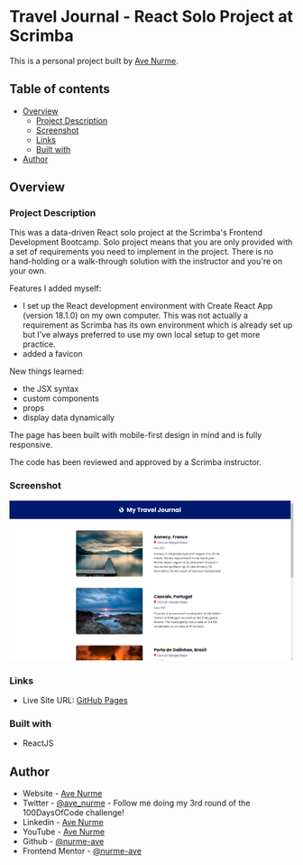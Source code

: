 # Travel Journal - React Solo Project at Scrimba

This is a personal project built by [Ave Nurme](https://www.avenurme.dev).

## Table of contents

- [Overview](#overview)
  - [Project Description](#project-description)
  - [Screenshot](#screenshot)
  - [Links](#links)
  - [Built with](#built-with)
- [Author](#author)

## Overview

### Project Description

This was a data-driven React solo project at the Scrimba's Frontend Development Bootcamp. Solo project means that you are only provided with a set of requirements you need to implement in the project. There is no hand-holding or a walk-through solution with the instructor and you're on your own.

Features I added myself:
- I set up the React development environment with Create React App (version 18.1.0) on my own computer. This was not actually a requirement as Scrimba has its own environment which is already set up but I've always preferred to use my own local setup to get more practice.
- added a favicon

New things learned:
- the JSX syntax
- custom components
- props
- display data dynamically

The page has been built with mobile-first design in mind and is fully responsive.

The code has been reviewed and approved by a Scrimba instructor.

### Screenshot

![Screenshot of my solution](/src/images/travel-journal_760.png)

### Links

- Live Site URL: [GitHub Pages](https://nurme-ave.github.io/react-travel-journal/)

### Built with

- ReactJS

## Author

- Website - [Ave Nurme](https://www.avenurme.dev)
- Twitter - [@ave\_nurme](https://twitter.com/ave_nurme) - Follow me doing my 3rd round of the 100DaysOfCode challenge!
- Linkedin - [Ave Nurme](https://www.linkedin.com/in/ave-nurme)
- YouTube - [Ave Nurme](https://www.youtube.com/channel/UC_kKIEE66Wa5bAxjqoI1A8w/videos)
- Github - [@nurme-ave](https://github.com/nurme-ave)
- Frontend Mentor - [@nurme-ave](https://www.frontendmentor.io/profile/nurme-ave)
